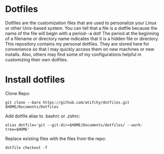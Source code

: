 #  Dotfiles

Dotfiles are the customization files that are used to personalize your Linux or other Unix-based system.  You can tell that a file is a dotfile because the name of the file will begin with a period--a dot!  The period at the beginning of a filename or directory name indicates that it is a hidden file or directory.  This repository contains my personal dotfiles.  They are stored here for convenience so that I may quickly access them on new machines or new installs.  Also, others may find some of my configurations helpful in customizing their own dotfiles.  

#  Install dotfiles
Clone Repo:
```
git clone --bare https://github.com/atifchy/dotfiles.git $HOME/Documents/Dotfiles
```
Add dotfile alias to .bashrc or .zshrc:
```
alias dotfile='git --git-dir=$HOME/Documents/dotfiles/ --work-tree=$HOME'
```
Replace existing files with the files from the repo:
```
dotfile checkout -f
```
